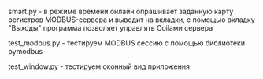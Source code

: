 smart.py - в режиме времени онлайн опрашивает заданную карту регистров MODBUS-сервера и выводит на вкладки, с помощью вкладку "Выходы" программа позволяет управлять Coilами сервера

test_modbus.py - тестируем MODBUS сессию с помощью библиотеки pymodbus

test_window.py - тестируем оконный вид приложения